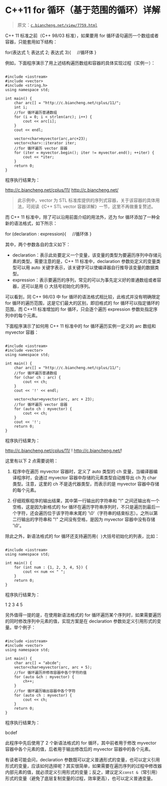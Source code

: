 # C++11 for 循环（基于范围的循环）详解

> 原文：[`c.biancheng.net/view/7759.html`](http://c.biancheng.net/view/7759.html)

C++ 11 标准之前（C++ 98/03 标准），如果要用 for 循环语句遍历一个数组或者容器，只能套用如下结构：

for(表达式 1; 表达式 2; 表达式 3){
    //循环体
}

例如，下面程序演示了用上述结构遍历数组和容器的具体实现过程（实例一）：

```

#include <iostream>
#include <vector>
#include <string.h>
using namespace std;

int main() {
    char arc[] = "http://c.biancheng.net/cplus/11/";
    int i;
    //for 循环遍历普通数组
    for (i = 0; i < strlen(arc); i++) {
        cout << arc[i];
    }
    cout << endl;

    vector<char>myvector(arc,arc+23);
    vector<char>::iterator iter;
    //for 循环遍历 vector 容器
    for (iter = myvector.begin(); iter != myvector.end(); ++iter) {
        cout << *iter;
    }
    return 0;
}
```

程序执行结果为：

http://c.biancheng.net/cplus/11/
http://c.biancheng.net/

> 此示例中，vector 为 STL 标准库提供的序列式容器，关于该容器的具体用法，可阅读《C++ STL vector 容器详解》一节，这里不再做重复赘述。

而 C++ 11 标准中，除了可以沿用前面介绍的用法外，还为 for 循环添加了一种全新的语法格式，如下所示：

for (declaration : expression){
    //循环体
}

其中，两个参数各自的含义如下：

*   declaration：表示此处要定义一个变量，该变量的类型为要遍历序列中存储元素的类型。需要注意的是，C++ 11 标准中，declaration 参数处定义的变量类型可以用 auto 关键字表示，该关键字可以使编译器自行推导该变量的数据类型。
*   expression：表示要遍历的序列，常见的可以为事先定义好的普通数组或者容器，还可以是用 {} 大括号初始化的序列。

可以看到，同 C++ 98/03 中 for 循环的语法格式相比较，此格式并没有明确限定 for 循环的遍历范围，这是它们最大的区别，即旧格式的 for 循环可以指定循环的范围，而 C++11 标准增加的 for 循环，只会逐个遍历 expression 参数处指定序列中的每个元素。

下面程序演示了如何用 C++ 11 标准中的 for 循环遍历实例一定义的 arc 数组和 myvector 容器：

```

#include <iostream>
#include <vector>
using namespace std;

int main() {
    char arc[] = "http://c.biancheng.net/cplus/11/";
    //for 循环遍历普通数组
    for (char ch : arc) {
        cout << ch;
    }
    cout << '!' << endl;

    vector<char>myvector(arc, arc + 23);
    //for 循环遍历 vector 容器
    for (auto ch : myvector) {
        cout << ch;
    }
    cout << '!';
    return 0;
}
```

程序执行结果为：

http://c.biancheng.net/cplus/11/ !
http://c.biancheng.net/!

这里有以下 2 点需要说明：
1) 程序中在遍历 myvector 容器时，定义了 auto 类型的 ch 变量，当编译器编译程序时，会通过 myvector 容器中存储的元素类型自动推导出 ch 为 char 类型。注意，这里的 ch 不是迭代器类型，而表示的是 myvector 容器中存储的每个元素。

2) 仔细观察程序的输出结果，其中第一行输出的字符串和 "!" 之间还输出有一个空格，这是因为新格式的 for 循环在遍历字符串序列时，不只是遍历到最后一个字符，还会遍历位于该字符串末尾的 '\0'（字符串的结束标志）。之所以第二行输出的字符串和 "!" 之间没有空格，是因为 myvector 容器中没有存储 '\0'。

除此之外，新语法格式的 for 循环还支持遍历用`{ }`大括号初始化的列表，比如：

```

#include <iostream>
using namespace std;

int main() {
    for (int num : {1, 2, 3, 4, 5}) {
        cout << num << " ";
    }
    return 0;
}
```

程序执行结果为：

1 2 3 4 5

另外值得一提的是，在使用新语法格式的 for 循环遍历某个序列时，如果需要遍历的同时修改序列中元素的值，实现方案是在 declaration 参数处定义引用形式的变量。举个例子：

```

#include <iostream>
#include <vector>
using namespace std;

int main() {
    char arc[] = "abcde";
    vector<char>myvector(arc, arc + 5);
    //for 循环遍历并修改容器中各个字符的值
    for (auto &ch : myvector) {
        ch++;
    }
    //for 循环遍历输出容器中各个字符
    for (auto ch : myvector) {
        cout << ch;
    }
    return 0;
}
```

程序执行结果为：

bcdef

此程序中先后使用了 2 个新语法格式的 for 循环，其中前者用于修改 myvector 容器中各个元素的值，后者用于输出修改后的 myvector 容器中的各个元素。

有读者可能会问，declaration 参数既可以定义普通形式的变量，也可以定义引用形式的变量，应该如何选择呢？其实很简单，如果需要在遍历序列的过程中修改器内部元素的值，就必须定义引用形式的变量；反之，建议定义`const &`（常引用）形式的变量（避免了底层复制变量的过程，效率更高），也可以定义普通变量。